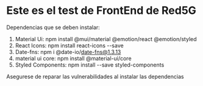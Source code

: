 # Este es el test de FrontEnd de Red5G

Dependencias que se deben instalar:

1. Material Ui: npm install @mui/material @emotion/react @emotion/styled
2. React Icons: npm install react-icons --save
3. Date-fns: npm i @date-io/date-fns@1.3.13
4. material ui core: npm install @material-ui/core
5. Styled Components: npm install --save styled-components

Asegurese de reparar las vulnerabilidades al instalar las dependencias

